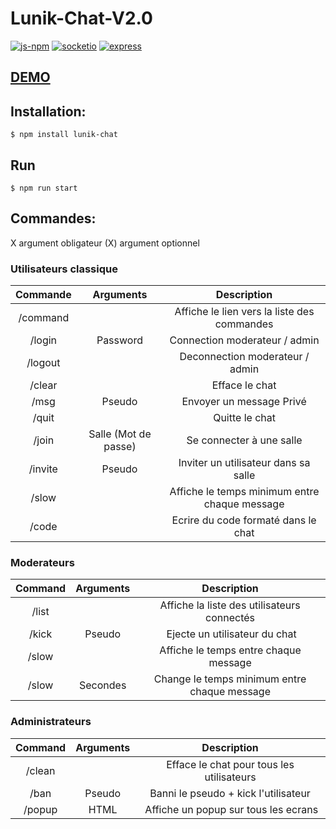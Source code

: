 # Lunik-Chat-V2.0

[![js-npm](https://img.shields.io/npm/v/standard.svg?style=flat)](https://npmjs.org/package/standard)
[![socketio](https://img.shields.io/badge/socket.io-v1.4.4%20-green.svg)](http://socket.io/)
[![express](https://img.shields.io/badge/express-v4.13.3%20-green.svg)](http://expressjs.com/)

## [DEMO](http://chat.guillaume-lunik.fr/)

## Installation:
	$ npm install lunik-chat

## Run
	$ npm run start

## Commandes:

X argument obligateur
(X) argument optionnel

### Utilisateurs classique

|Commande | Arguments |  Description |
|:------:|:---------:|:--------------------------------------:|
| /command | | Affiche le lien vers la liste des commandes |
| /login | Password | Connection moderateur / admin |
| /logout | | Deconnection moderateur / admin |
| /clear | | Efface le chat |
| /msg | Pseudo | Envoyer un message Privé |
| /quit |  | Quitte le chat |
| /join | Salle (Mot de passe)| Se connecter à une salle |
| /invite | Pseudo | Inviter un utilisateur dans sa salle |
| /slow | | Affiche le temps minimum entre chaque message |
| /code | | Ecrire du code formaté dans le chat |

### Moderateurs

|Command | Arguments |  Description |
|:------:|:---------:|:--------------------------------------:|
| /list | | Affiche la liste des utilisateurs connectés |
| /kick | Pseudo | Ejecte un utilisateur du chat |
| /slow | | Affiche le temps entre chaque message |
| /slow | Secondes | Change le temps minimum entre chaque message |

### Administrateurs

|Command | Arguments |  Description |
|:------:|:---------:|:--------------------------------------:|
| /clean | | Efface le chat pour tous les utilisateurs |
| /ban | Pseudo | Banni le pseudo + kick l'utilisateur |
| /popup | HTML | Affiche un popup sur tous les ecrans |
